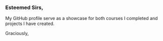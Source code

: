 ### Esteemed Sirs,

My GitHub profile serve as a showcase for both courses I completed and projects I have created.

Graciously,

